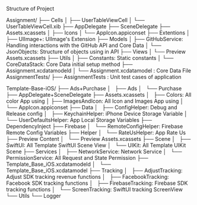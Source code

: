 Structure of Project

Assignment/
├── Cells
│   ├── UserTableViewCell
│   └── UserTableViewCell.xib
├── AppDelegate
├── SceneDelegate
├── Assets.xcassets
│   ├── Icons
│   └── AppIcon.appiconset
├── Extentions
│   ├── UIImage+: UIImage's Extension
├── Models
│   ├── GitHubService: Handling interactions with the GitHub API and Core Data
│   └── JsonObjects: Structure of objects using in API
├── Views
│   └── Preview Assets.xcassets
├── Utils
│   ├── Constants: Static constants 
│   └── CoreDataStack: Core Data initial setup method
├── Assignment.xcdatamodeld
│   └── Assignment.xcdatamodel : Core Data File
AssignmentTests/
├── AssignmentTests : Unit test cases of application


Template-Base-iOS/
├── Ads+Purchase
│   ├── Ads
│   └── Purchase
├── AppDelegate+SceneDelegate
├── Assets.xcassets
│   ├── Colors: All color App using
│   ├── ImagesAndIcon: All Icon and Images App using
│   └── AppIcon.appiconset
├── Data
│   ├── ConfigHelper: Debug and Release config
│   ├── KeychainHelper: iPhone Device Storage Variable
│   └── UserDefaultsHelper: App Local Storage Variables
├── DependencyInject
├── Firebase
│   └── RemoteConfigHelper: Firebase Remote Config Variables
├── Helper
│   └── RateUsHelper: App Rate Us 
├── Preview Content
│   └── Preview Assets.xcassets
├── Scene
│   ├── SwiftUI: All Template SwiftUI Scene View
│   └── UIKit: All Template UIKit Scene
├── Services
│   ├── NetworkService: Network Service
│   └── PermissionService: All Request and State Permission 
├── Template_Base_iOS.xcdatamodeld
│   └── Template_Base_iOS.xcdatamodel
├── Tracking
│   ├── AdjustTracking: Adjust SDK tracking revenue functions
│   ├── FacebookTracking: Facebook SDK tracking functions
│   ├── FirebaseTracking: Firebase SDK tracking functions
│   └── ScreenTracking: SwiftUI tracking ScreenView
└── Utils
    └── Logger
